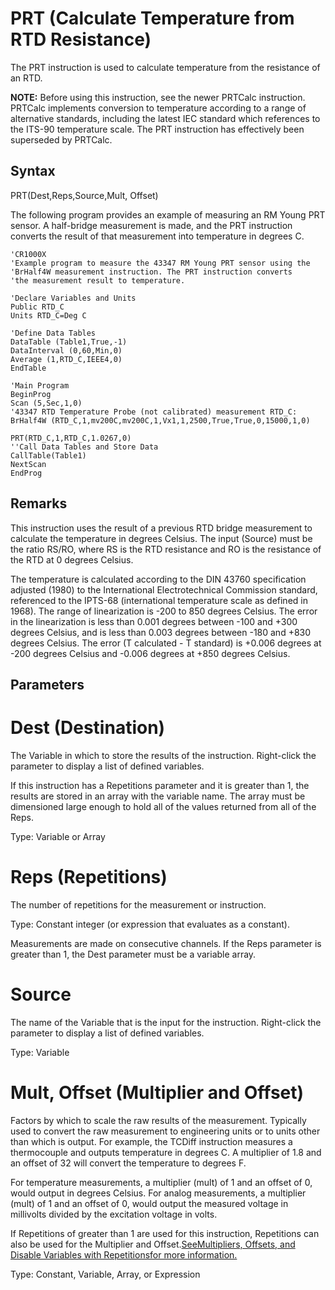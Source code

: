 # PRT (Calculate Temperature from RTD Resistance)

The PRT instruction is used to calculate temperature from the resistance of an RTD.

**NOTE:** Before using this instruction, see the newer PRTCalc instruction. PRTCalc implements conversion to temperature according to a range of alternative standards, including the latest IEC standard which references to the ITS-90 temperature scale. The PRT instruction has effectively been superseded by PRTCalc.

## Syntax

PRT(Dest,Reps,Source,Mult, Offset)

The following program provides an example of measuring an RM Young PRT sensor. A half-bridge measurement is made, and the PRT instruction converts the result of that measurement into temperature in degrees C.

```
'CR1000X
'Example program to measure the 43347 RM Young PRT sensor using the
'BrHalf4W measurement instruction. The PRT instruction converts
'the measurement result to temperature.

'Declare Variables and Units
Public RTD_C
Units RTD_C=Deg C

'Define Data Tables
DataTable (Table1,True,-1)
DataInterval (0,60,Min,0)
Average (1,RTD_C,IEEE4,0)
EndTable

'Main Program
BeginProg
Scan (5,Sec,1,0)
'43347 RTD Temperature Probe (not calibrated) measurement RTD_C:
BrHalf4W (RTD_C,1,mv200C,mv200C,1,Vx1,1,2500,True,True,0,15000,1,0)

PRT(RTD_C,1,RTD_C,1.0267,0)
''Call Data Tables and Store Data
CallTable(Table1)
NextScan
EndProg
```

## Remarks

This instruction uses the result of a previous RTD bridge measurement to calculate the temperature in degrees Celsius. The input (Source) must be the ratio RS/RO, where RS is the RTD resistance and RO is the resistance of the RTD at 0 degrees Celsius.

The temperature is calculated according to the DIN 43760 specification adjusted (1980) to the International Electrotechnical Commission standard, referenced to the IPTS-68 (international temperature scale as defined in 1968). The range of linearization is -200 to 850 degrees Celsius. The error in the linearization is less than 0.001 degrees between -100 and +300 degrees Celsius, and is less than 0.003 degrees between -180 and +830 degrees Celsius. The error (T calculated - T standard) is +0.006 degrees at -200 degrees Celsius and -0.006 degrees at +850 degrees Celsius.

## Parameters

# Dest (Destination)

The Variable in which to store the results of the instruction. Right-click the parameter to display a list of defined variables.

If this instruction has a Repetitions parameter and it is greater than 1, the results are stored in an array with the variable name. The array must be dimensioned large enough to hold all of the values returned from all of the Reps.

Type: Variable or Array

# Reps (Repetitions)

The number of repetitions for the measurement or instruction.

Type: Constant integer (or expression that evaluates as a constant).

Measurements are made on consecutive channels. If the Reps parameter is greater than 1, the Dest parameter must be a variable array.

# Source

The name of the Variable that is the input for the instruction. Right-click the parameter to display a list of defined variables.

Type: Variable

# Mult, Offset (Multiplier and Offset)

Factors by which to scale the raw results of the measurement. Typically used to convert the raw measurement to engineering units or to units other than which is output. For example, the TCDiff instruction measures a thermocouple and outputs temperature in degrees C. A multiplier of 1.8 and an offset of 32 will convert the temperature to degrees F.

For temperature measurements, a multiplier (mult) of 1 and an offset of 0, would output in degrees Celsius. For analog measurements, a multiplier (mult) of 1 and an offset of 0, would output the measured voltage in millivolts divided by the excitation voltage in volts.

If Repetitions of greater than 1 are used for this instruction, Repetitions can also be used for the Multiplier and Offset.[SeeMultipliers, Offsets, and Disable Variables with Repetitionsfor more information.](../Info/multipliersoffsets.md)

Type: Constant, Variable, Array, or Expression
